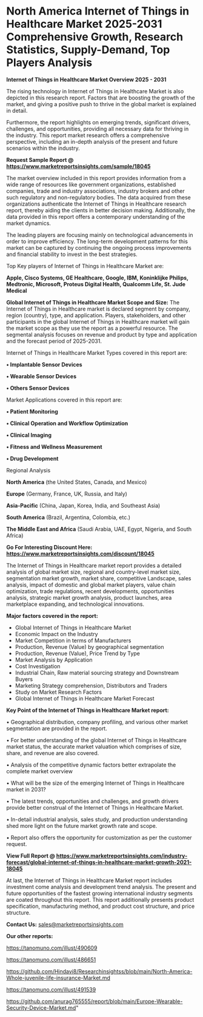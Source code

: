 # North America Internet of Things in Healthcare Market 2025-2031 Comprehensive Growth, Research Statistics, Supply-Demand,  Top Players Analysis

<Strong> Internet of Things in Healthcare Market Overview 2025 - 2031</strong>

The rising technology in Internet of Things in Healthcare Market is also depicted in this research report. Factors that are boosting the growth of the market, and giving a positive push to thrive in the global market is explained in detail.

Furthermore, the report highlights on emerging trends, significant drivers, challenges, and opportunities, providing all necessary data for thriving in the industry. This report market research offers a comprehensive perspective, including an in-depth analysis of the present and future scenarios within the industry.

<strong>Request Sample Report @ <a href=https://www.marketreportsinsights.com/sample/18045>https://www.marketreportsinsights.com/sample/18045</a></strong>

The market overview included in this report provides information from a wide range of resources like government organizations, established companies, trade and industry associations, industry brokers and other such regulatory and non-regulatory bodies. The data acquired from these organizations authenticate the Internet of Things in Healthcare research report, thereby aiding the clients in better decision making. Additionally, the data provided in this report offers a contemporary understanding of the market dynamics.

The leading players are focusing mainly on technological advancements in order to improve efficiency. The long-term development patterns for this market can be captured by continuing the ongoing process improvements and financial stability to invest in the best strategies.

Top Key players of Internet of Things in Healthcare Market are:

<strong>Apple, Cisco Systems, GE Healthcare, Google, IBM, Koninklijke Philips, Medtronic, Microsoft, Proteus Digital Health, Qualcomm Life, St. Jude Medical</strong>

<strong><b>Global Internet of Things in Healthcare Market Scope and Size:</b></strong>
The Internet of Things in Healthcare market is declared segment by company, region (country), type, and application. Players, stakeholders, and other participants in the global Internet of Things in Healthcare market will gain the market scope as they use the report as a powerful resource. The segmental analysis focuses on revenue and product by type and application and the forecast period of 2025-2031.

Internet of Things in Healthcare Market Types covered in this report are:

<strong>• Implantable Sensor Devices

• Wearable Sensor Devices

• Others Sensor Devices</strong>

Market Applications covered in this report are:

<strong>• Patient Monitoring

• Clinical Operation and Workflow Optimization

• Clinical Imaging

• Fitness and Wellness Measurement

• Drug Development</strong> 

Regional Analysis

<strong>North America</strong> (the United States, Canada, and Mexico)

<strong>Europe</strong> (Germany, France, UK, Russia, and Italy)

<strong>Asia-Pacific</strong> (China, Japan, Korea, India, and Southeast Asia)

<strong>South America</strong> (Brazil, Argentina, Colombia, etc.)

<strong>The Middle East and Africa</strong> (Saudi Arabia, UAE, Egypt, Nigeria, and South Africa)

<strong>Go For Interesting Discount Here: <a href=https://www.marketreportsinsights.com/discount/18045>https://www.marketreportsinsights.com/discount/18045</a></strong>

The Internet of Things in Healthcare market report provides a detailed analysis of global market size, regional and country-level market size, segmentation market growth, market share, competitive Landscape, sales analysis, impact of domestic and global market players, value chain optimization, trade regulations, recent developments, opportunities analysis, strategic market growth analysis, product launches, area marketplace expanding, and technological innovations.

<strong><b>Major factors covered in the report:</b></strong>
<ul>
  <li>Global Internet of Things in Healthcare Market </li>
  <li>Economic Impact on the Industry</li>
  <li>Market Competition in terms of Manufacturers</li>
  <li>Production, Revenue (Value) by geographical segmentation</li>
  <li>Production, Revenue (Value), Price Trend by Type</li>
  <li>Market Analysis by Application</li>
  <li>Cost Investigation</li>
  <li>Industrial Chain, Raw material sourcing strategy and Downstream Buyers</li>
  <li>Marketing Strategy comprehension, Distributors and Traders</li>
  <li>Study on Market Research Factors</li>
  <li>Global Internet of Things in Healthcare Market Forecast</li>
</ul>

<strong><b>Key Point of the Internet of Things in Healthcare Market report:</b></strong>

• Geographical distribution, company profiling, and various other market segmentation are provided in the report.

• For better understanding of the global Internet of Things in Healthcare market status, the accurate market valuation which comprises of size, share, and revenue are also covered.

• Analysis of the competitive dynamic factors better extrapolate the complete market overview

• What will be the size of the emerging Internet of Things in Healthcare market in 2031?

• The latest trends, opportunities and challenges, and growth drivers provide better construal of the Internet of Things in Healthcare Market.

• In-detail industrial analysis, sales study, and production understanding shed more light on the future market growth rate and scope.

• Report also offers the opportunity for customization as per the customer request.

<strong><b>View Full Report @ <a href=https://www.marketreportsinsights.com/industry-forecast/global-internet-of-things-in-healthcare-market-growth-2021-18045>https://www.marketreportsinsights.com/industry-forecast/global-internet-of-things-in-healthcare-market-growth-2021-18045</a></b></strong>


At last, the Internet of Things in Healthcare Market report includes investment come analysis and development trend analysis. The present and future opportunities of the fastest growing international industry segments are coated throughout this report. This report additionally presents product specification, manufacturing method, and product cost structure, and price structure.

<strong>Contact Us:</strong>
sales@marketreportsinsights.com

<strong>Our other reports:</strong>

<a href=https://tanomuno.com/illust/490609>https://tanomuno.com/illust/490609</a>

<a href=https://tanomuno.com/illust/486651>https://tanomuno.com/illust/486651</a>

<a href=https://github.com/Hindavi8/Researchinsightss/blob/main/North-America-Whole-juvenile-life-insurance-Market.md>https://github.com/Hindavi8/Researchinsightss/blob/main/North-America-Whole-juvenile-life-insurance-Market.md</a>

<a href=https://tanomuno.com/illust/491539>https://tanomuno.com/illust/491539</a>

<a href=https://github.com/anurag765555/report/blob/main/Europe-Wearable-Security-Device-Market.md>https://github.com/anurag765555/report/blob/main/Europe-Wearable-Security-Device-Market.md</a>"
